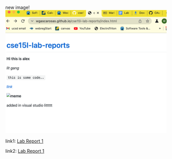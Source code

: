 
new image!
![image](screenshot_week2.png)


link1: [Lab Report 1](lab-report-1-week-2.html)

link2: [Lab Report 1](https://wgascarosas.github.io/cse15l-lab-reports/lab-report-1-week-2.html)

